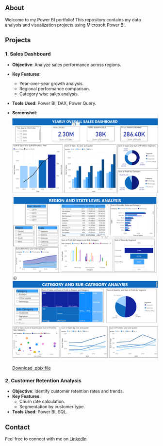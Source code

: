 ## About
Welcome to my Power BI portfolio! This repository contains my data analysis and visualization projects using Microsoft Power BI.

## Projects
### 1. Sales Dashboard
- **Objective**: Analyze sales performance across regions.
- **Key Features**:
  - Year-over-year growth analysis.
  - Regional performance comparison.
  - Category wise sales analysis.
- **Tools Used**: Power BI, DAX, Power Query.
- **Screenshot**:
  ![Year-over-year growth analysis](https://github.com/nikhil3732/Power-BI-Portfolio/blob/main/YEARLY%20SALES.png)
  ![Regional performance comparison](https://github.com/nikhil3732/Power-BI-Portfolio/blob/main/regional.png)
  ![Category wise sales analysis](https://github.com/nikhil3732/Power-BI-Portfolio/blob/main/Screenshot%202024-12-15%20124539.png)
  
  [Download .pbix file](https://github.com/nikhil3732/Power-BI-Portfolio/blob/main/sales%20dashboard.pbix)

### 2. Customer Retention Analysis
- **Objective**: Identify customer retention rates and trends.
- **Key Features**:
  - Churn rate calculation.
  - Segmentation by customer type.
- **Tools Used**: Power BI, SQL.

## Contact
Feel free to connect with me on [LinkedIn](https://linkedin.com/in/your-profile).
